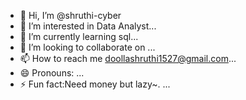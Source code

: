 - 👋 Hi, I’m @shruthi-cyber
- 👀 I’m interested in Data Analyst...
- 🌱 I’m currently learning sql...
- 💞️ I’m looking to collaborate on ...
- 📫 How to reach me doollashruthi1527@gmail.com...
- 😄 Pronouns: ...
- ⚡ Fun fact:Need money but lazy~.  ...

<!---
shruthi-cyber/shruthi-cyber is a ✨ special ✨ repository because its `README.md` (this file) appears on your GitHub profile.
You can click the Preview link to take a look at your changes.
--->
